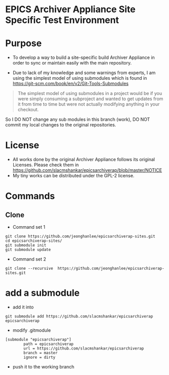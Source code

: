 EPICS Archiver Appliance Site Specific Test Environment
=================

# Purpose

* To develop a way to build a site-specific build Archiver Appliance in order to sync or maintain easily with the main repository. 

* Due to lack of my knowledge and some warnings from experts, I am using the simplest model of using submodules which is found in https://git-scm.com/book/en/v2/Git-Tools-Submodules


> The simplest model of using submodules in a project would be if you were simply consuming a subproject and wanted to get updates from it from time to time but were not actually modifying anything in your checkout.

  So I DO NOT change any sub modules in this branch (work), DO NOT commit my local changes to the original repositories. 

# License
* All works done by the original Archiver Appliance follows its original Licenses. Please check them in
  https://github.com/slacmshankar/epicsarchiverap/blob/master/NOTICE
* My tiny works can be distributed under the GPL-2 license.

# Commands


## Clone

* Command set 1
```
git clone https://github.com/jeonghanlee/epicsarchiverap-sites.git
cd epicsarchiverap-sites/
git submodule init
git submodule update
```

* Command set 2
```
git clone --recursive  https://github.com/jeonghanlee/epicsarchiverap-sites.git
```

# add a submodule

* add it into 

```
git submodule add https://github.com/slacmshankar/epicsarchiverap epicsarchiverap
```

* modify .gitmodule
```
[submodule "epicsarchiverap"]
        path = epicsarchiverap
        url = https://github.com/slacmshankar/epicsarchiverap
        branch = master
        ignore = dirty
```

* push it to the working branch
